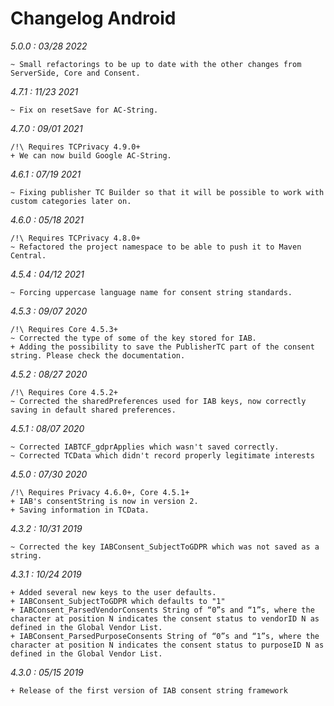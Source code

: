 Changelog Android
=================

*5.0.0 : 03/28 2022*

	~ Small refactorings to be up to date with the other changes from ServerSide, Core and Consent.

*4.7.1 : 11/23 2021*

	~ Fix on resetSave for AC-String.

*4.7.0 : 09/01 2021*

    /!\ Requires TCPrivacy 4.9.0+
    + We can now build Google AC-String.

*4.6.1 : 07/19 2021*

    ~ Fixing publisher TC Builder so that it will be possible to work with custom categories later on.

*4.6.0 : 05/18 2021*

	/!\ Requires TCPrivacy 4.8.0+
	~ Refactored the project namespace to be able to push it to Maven Central.

*4.5.4 : 04/12 2021*

    ~ Forcing uppercase language name for consent string standards.

*4.5.3 : 09/07 2020*

    /!\ Requires Core 4.5.3+
	~ Corrected the type of some of the key stored for IAB.
	+ Adding the possibility to save the PublisherTC part of the consent string. Please check the documentation.

*4.5.2 : 08/27 2020*

    /!\ Requires Core 4.5.2+
	~ Corrected the sharedPreferences used for IAB keys, now correctly saving in default shared preferences.

*4.5.1 : 08/07 2020*

    ~ Corrected IABTCF_gdprApplies which wasn't saved correctly.
    ~ Corrected TCData which didn't record properly legitimate interests

*4.5.0 : 07/30 2020*

	/!\ Requires Privacy 4.6.0+, Core 4.5.1+
	+ IAB's consentString is now in version 2.
	+ Saving information in TCData.

*4.3.2 : 10/31 2019*

    ~ Corrected the key IABConsent_SubjectToGDPR which was not saved as a string.

*4.3.1 : 10/24 2019*

	+ Added several new keys to the user defaults.
	+ IABConsent_SubjectToGDPR which defaults to "1"
	+ IABConsent_ParsedVendorConsents String of “0”s and “1”s, where the character at position N indicates the consent status to vendorID N as defined in the Global Vendor List.
	+ IABConsent_ParsedPurposeConsents String of “0”s and “1”s, where the character at position N indicates the consent status to purposeID N as defined in the Global Vendor List.

*4.3.0 : 05/15 2019*

	+ Release of the first version of IAB consent string framework
